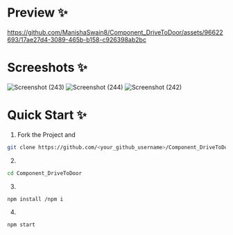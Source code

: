 # Preview ✨

https://github.com/ManishaSwain8/Component_DriveToDoor/assets/96622693/17ae27d4-3089-465b-b158-c926398ab2bc

# Screeshots ✨

![Screenshot (243)](https://github.com/ManishaSwain8/Component_DriveToDoor/assets/96622693/dee2ceb0-66b6-4e2d-86b1-ecadc35a64c4)
![Screenshot (244)](https://github.com/ManishaSwain8/Component_DriveToDoor/assets/96622693/446aeb81-e69b-4bb4-b0f4-f8441230e8af)
![Screenshot (242)](https://github.com/ManishaSwain8/Component_DriveToDoor/assets/96622693/170cef0b-cde4-410f-90bd-ada1fb1b0dc1)

# Quick Start ✨ 

1. Fork the Project and

```sh
git clone https://github.com/<your_github_username>/Component_DriveToDoor.git
```

2. 

```sh
cd Component_DriveToDoor
```

3. 

```sh
npm install /npm i
```

4.
 ```sh
npm start
```
